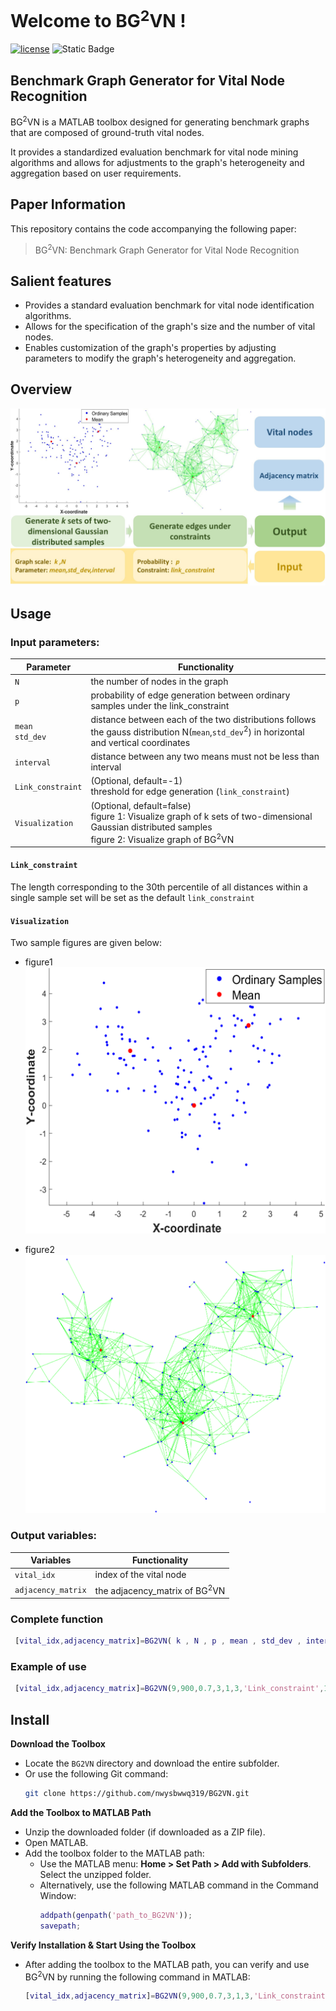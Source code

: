 # Welcome to BG<sup>2</sup>VN !
 [![license](https://img.shields.io/github/license/mashape/apistatus.svg?maxAge=2592000)](https://github.com/AbductiveLearning/ABLkit/blob/main/LICENSE)   ![Static Badge](https://img.shields.io/badge/MATLAB-green)

## Benchmark Graph Generator for Vital Node Recognition
BG<sup>2</sup>VN is a MATLAB toolbox designed for generating benchmark graphs that are composed of ground-truth vital nodes.

It provides a standardized evaluation benchmark for vital node mining algorithms and allows for adjustments to the graph's heterogeneity and aggregation
based on user requirements.

## Paper Information

This repository contains the code accompanying the following paper:
> BG<sup>2</sup>VN: Benchmark Graph Generator for Vital Node Recognition
## Salient features
 - Provides a standard evaluation benchmark for vital node identification algorithms.
 - Allows for the specification of the graph's size and the number of vital nodes.
 - Enables customization of the graph's properties by adjusting parameters to modify the graph's heterogeneity and aggregation.

## Overview
![image](https://github.com/nwysbwwq319/BG2VN/blob/main/fig/fig1.jpg)


## Usage
### Input parameters:
| Parameter        | Functionality        |
|------------------|----------------------------------|
| `N`              |  the number of nodes in the graph |
| `p`              |  probability of edge generation between ordinary samples under the link_constraint |
|`mean`<br>`std_dev`| distance between each of the two distributions follows the gauss distribution N(`mean`,`std_dev`<sup>2</sup>) in horizontal and vertical coordinates |
|`interval`        | distance between any two means must not be less than interval|
|`Link_constraint` | (Optional, default=-1)<br>threshold for edge generation (`link_constraint`) |
|`Visualization`   |(Optional, default=false)<br> figure 1: Visualize graph of k sets of two-dimensional Gaussian distributed samples<br> figure 2: Visualize graph of  BG<sup>2</sup>VN |
#### `Link_constraint`
The length corresponding to the 30th percentile of all distances within a single sample set will be set as the default `link_constraint` 
#### `Visualization`
Two sample figures are given below:
- figure1
  ![image](https://github.com/nwysbwwq319/BG2VN/blob/main/fig/fig2.png)


- figure2
  ![image](https://github.com/nwysbwwq319/BG2VN/blob/main/fig/fig3.png)


### Output variables:
| Variables        | Functionality        |
|------------------|----------------------------------|
| `vital_idx`       |  index of the vital node |
| `adjacency_matrix`| the adjacency_matrix of BG<sup>2</sup>VN |

### Complete function
```matlab
 [vital_idx,adjacency_matrix]=BG2VN( k , N , p , mean , std_dev , interval , 'Link_constraint' , 'Visualization' ); 
```

### Example of use
```matlab
 [vital_idx,adjacency_matrix]=BG2VN(9,900,0.7,3,1,3,'Link_constraint',1.2,'Visualization',true); 
```

## Install

**Download the Toolbox**  
   - Locate the `BG2VN` directory and download the entire subfolder.
   - Or use the following Git command:
     ```bash
     git clone https://github.com/nwysbwwq319/BG2VN.git
     ```
 **Add the Toolbox to MATLAB Path**  
   - Unzip the downloaded folder (if downloaded as a ZIP file).
   - Open MATLAB.
   - Add the toolbox folder to the MATLAB path:
     - Use the MATLAB menu: **Home > Set Path > Add with Subfolders**. Select the unzipped folder.
     - Alternatively, use the following MATLAB command in the Command Window:
       ```matlab
       addpath(genpath('path_to_BG2VN'));
       savepath;
       ```
**Verify Installation & Start Using the Toolbox**  
   - After adding the toolbox to the MATLAB path, you can verify and use BG<sup>2</sup>VN by running the following command in MATLAB:
     ```matlab
     [vital_idx,adjacency_matrix]=BG2VN(9,900,0.7,3,1,3,'Link_constraint',1.2,'Visualization',true); 
     ```


